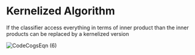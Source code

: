 # Kernelized Algorithm
If the classifier access everything in terms of inner product than the inner products can be replaced by a kernelized 
version
 
![CodeCogsEqn (6)](https://user-images.githubusercontent.com/24665570/90312601-5fa94680-df23-11ea-9244-d8fa400b6cd3.png)



